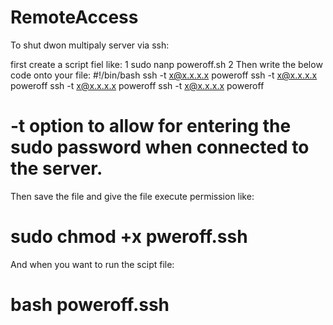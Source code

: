 # RemoteAccess

To shut dwon multipaly server via ssh:

first create a script fiel like:
1 sudo nanp poweroff.sh
2 Then write the below code onto your file:
#!/bin/bash
ssh -t x@x.x.x.x poweroff
ssh -t x@x.x.x.x poweroff
ssh -t x@x.x.x.x poweroff
ssh -t x@x.x.x.x poweroff
# -t option to allow for entering the sudo password when connected to the server.
Then save the file and give the file execute permission like: 
# sudo chmod +x pweroff.ssh
And when you want to run the scipt file:
# bash poweroff.ssh
